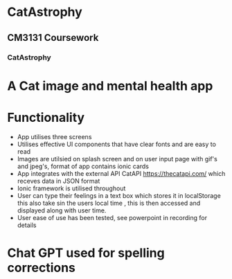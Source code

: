# CatAstrophy
## CM3131 Coursework   


### CatAstrophy
# A Cat image and mental health app   

# Functionality 

 * App utilises three screens
 * Utilises effective UI components that have clear fonts and are easy to read
 * Images are utilsied on splash screen and on user input page with gif's and jpeg's, format of app contains ionic cards 
 * App integrates with the external API CatAPI https://thecatapi.com/  which receves data in JSON format
 * Ionic framework is utilised throughout
* User can type their feelings in a text box which stores it in localStorage this also take sin the users local time  , this is then accessed and displayed along with user time.
* User ease of use has been tested, see powerpoint in recording for details

# Chat GPT used for spelling corrections
